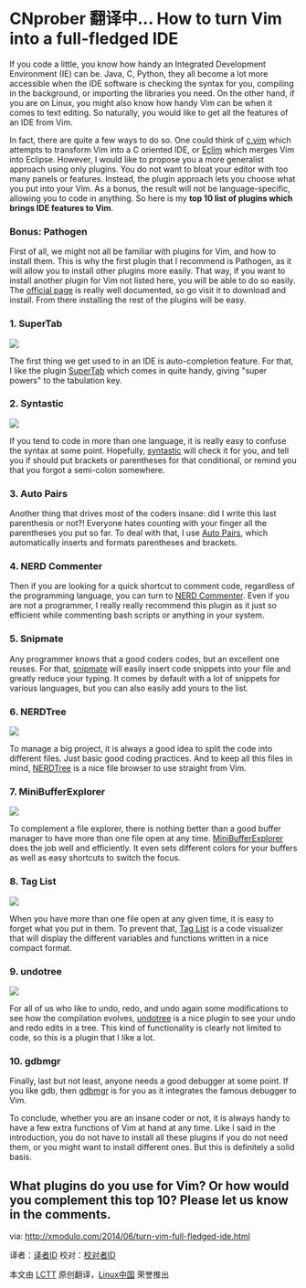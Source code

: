 CNprober 翻译中...
How to turn Vim into a full-fledged IDE
================================================================================
If you code a little, you know how handy an Integrated Development Environment (IE) can be. Java, C, Python, they all become a lot more accessible when the IDE software is checking the syntax for you, compiling in the background, or importing the libraries you need. On the other hand, if you are on Linux, you might also know how handy Vim can be when it comes to text editing. So naturally, you would like to get all the features of an IDE from Vim.

In fact, there are quite a few ways to do so. One could think of [c.vim][1] which attempts to transform Vim into a C oriented IDE, or [Eclim][2] which merges Vim into Eclipse. However, I would like to propose you a more generalist approach using only plugins. You do not want to bloat your editor with too many panels or features. Instead, the plugin approach lets you choose what you put into your Vim. As a bonus, the result will not be language-specific, allowing you to code in anything. So here is my **top 10 list of plugins which brings IDE features to Vim**.

### Bonus: Pathogen ###

First of all, we might not all be familiar with plugins for Vim, and how to install them. This is why the first plugin that I recommend is Pathogen, as it will allow you to install other plugins more easily. That way, if you want to install another plugin for Vim not listed here, you will be able to do so easily. The [official page][3] is really well documented, so go visit it to download and install. From there installing the rest of the plugins will be easy.

### 1. SuperTab ###

[![](https://farm6.staticflickr.com/5158/14332189422_34aeb086ed_z.jpg)][4]

The first thing we get used to in an IDE is auto-completion feature. For that, I like the plugin [SuperTab][5] which comes in quite handy, giving "super powers" to the tabulation key.

### 2. Syntastic ###

![](https://farm4.staticflickr.com/3894/14354095583_ce9b112b97_z.jpg)

If you tend to code in more than one language, it is really easy to confuse the syntax at some point. Hopefully, [syntastic][6] will check it for you, and tell you if should put brackets or parentheses for that conditional, or remind you that you forgot a semi-colon somewhere.

### 3. Auto Pairs ###

Another thing that drives most of the coders insane: did I write this last parenthesis or not?! Everyone hates counting with your finger all the parentheses you put so far. To deal with that, I use [Auto Pairs][7], which automatically inserts and formats parentheses and brackets.

### 4. NERD Commenter ###

Then if you are looking for a quick shortcut to comment code, regardless of the programming language, you can turn to [NERD Commenter][8]. Even if you are not a programmer, I really really recommend this plugin as it just so efficient while commenting bash scripts or anything in your system.

### 5. Snipmate ###

Any programmer knows that a good coders codes, but an excellent one reuses. For that, [snipmate][9] will easily insert code snippets into your file and greatly reduce your typing. It comes by default with a lot of snippets for various languages, but you can also easily add yours to the list.

### 6. NERDTree ###

![](https://farm4.staticflickr.com/3899/14332189462_d66b71cf7c_z.jpg)

To manage a big project, it is always a good idea to split the code into different files. Just basic good coding practices. And to keep all this files in mind, [NERDTree][10] is a nice file browser to use straight from Vim.

### 7. MiniBufferExplorer ###

![](https://farm4.staticflickr.com/3904/14332189492_209a3ee2dc_z.jpg)

To complement a file explorer, there is nothing better than a good buffer manager to have more than one file open at any time. [MiniBufferExplorer][11] does the job well and efficiently. It even sets different colors for your buffers as well as easy shortcuts to switch the focus.

### 8. Tag List ###

![](https://farm4.staticflickr.com/3889/14147244138_c04731826a_z.jpg)

When you have more than one file open at any given time, it is easy to forget what you put in them. To prevent that, [Tag List][12] is a code visualizer that will display the different variables and functions written in a nice compact format.

### 9. undotree ###

![](https://farm3.staticflickr.com/2913/14354095453_8bb87a3e31_z.jpg)

For all of us who like to undo, redo, and undo again some modifications to see how the compilation evolves, [undotree][13] is a nice plugin to see your undo and redo edits in a tree. This kind of functionality is clearly not limited to code, so this is a plugin that I like a lot.

### 10. gdbmgr ###

Finally, last but not least, anyone needs a good debugger at some point. If you like gdb, then [gdbmgr][14] is for you as it integrates the famous debugger to Vim.

To conclude, whether you are an insane coder or not, it is always handy to have a few extra functions of Vim at hand at any time. Like I said in the introduction, you do not have to install all these plugins if you do not need them, or you might want to install different ones. But this is definitely a solid basis.

What plugins do you use for Vim? Or how would you complement this top 10? Please let us know in the comments.
--------------------------------------------------------------------------------

via: http://xmodulo.com/2014/06/turn-vim-full-fledged-ide.html

译者：[译者ID](https://github.com/译者ID) 校对：[校对者ID](https://github.com/校对者ID)

本文由 [LCTT](https://github.com/LCTT/TranslateProject) 原创翻译，[Linux中国](http://linux.cn/) 荣誉推出

[1]:http://www.vim.org/scripts/script.php?script_id=213
[2]:http://eclim.org/
[3]:https://github.com/tpope/vim-pathogen
[4]:https://www.flickr.com/photos/xmodulo/14332189422/
[5]:https://github.com/ervandew/supertab
[6]:https://github.com/scrooloose/syntastic
[7]:https://github.com/jiangmiao/auto-pairs
[8]:https://github.com/scrooloose/nerdcommenter
[9]:https://github.com/garbas/vim-snipmate
[10]:https://github.com/scrooloose/nerdtree
[11]:http://www.vim.org/scripts/script.php?script_id=159
[12]:http://www.vim.org/scripts/script.php?script_id=273
[13]:https://github.com/mbbill/undotree
[14]:http://vim.sourceforge.net/scripts/script.php?script_id=4104